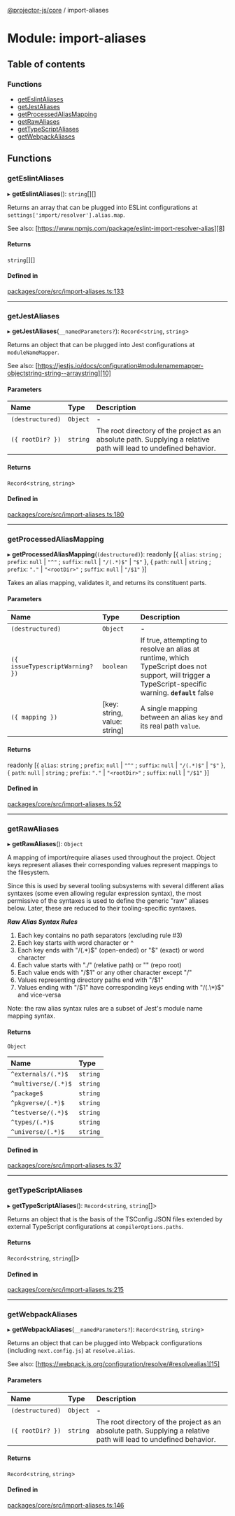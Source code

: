 [@projector-js/core][1] / import-aliases

# Module: import-aliases

## Table of contents

### Functions

- [getEslintAliases][2]
- [getJestAliases][3]
- [getProcessedAliasMapping][4]
- [getRawAliases][5]
- [getTypeScriptAliases][6]
- [getWebpackAliases][7]

## Functions

### getEslintAliases

▸ **getEslintAliases**(): `string`\[]\[]

Returns an array that can be plugged into ESLint configurations at
`settings['import/resolver'].alias.map`.

See also: [https://www.npmjs.com/package/eslint-import-resolver-alias][8]

#### Returns

`string`\[]\[]

#### Defined in

[packages/core/src/import-aliases.ts:133][9]

---

### getJestAliases

▸ **getJestAliases**(`__namedParameters?`): `Record`<`string`, `string`>

Returns an object that can be plugged into Jest configurations at
`moduleNameMapper`.

See also:
[https://jestjs.io/docs/configuration#modulenamemapper-objectstring-string--arraystring][10]

#### Parameters

| Name             | Type     | Description                                                                                                       |
| :--------------- | :------- | :---------------------------------------------------------------------------------------------------------------- |
| `(destructured)` | `Object` | -                                                                                                                 |
| `({ rootDir? })` | `string` | The root directory of the project as an absolute path. Supplying a relative path will lead to undefined behavior. |

#### Returns

`Record`<`string`, `string`>

#### Defined in

[packages/core/src/import-aliases.ts:180][11]

---

### getProcessedAliasMapping

▸ **getProcessedAliasMapping**(`(destructured)`): readonly \[{ `alias`: `string`
; `prefix`: `null` | `"^"` ; `suffix`: `null` | `"/(.*)$"` | `"$"` }, { `path`:
`null` | `string` ; `prefix`: `"."` | `"<rootDir>"` ; `suffix`: `null` | `"/$1"`
}]

Takes an alias mapping, validates it, and returns its constituent parts.

#### Parameters

| Name                            | Type                          | Description                                                                                                                                            |
| :------------------------------ | :---------------------------- | :----------------------------------------------------------------------------------------------------------------------------------------------------- |
| `(destructured)`                | `Object`                      | -                                                                                                                                                      |
| `({ issueTypescriptWarning? })` | `boolean`                     | If true, attempting to resolve an alias at runtime, which TypeScript does not support, will trigger a TypeScript-specific warning. **`default`** false |
| `({ mapping })`                 | \[key: string, value: string] | A single mapping between an alias `key` and its real path `value`.                                                                                     |

#### Returns

readonly \[{ `alias`: `string` ; `prefix`: `null` | `"^"` ; `suffix`: `null` |
`"/(.*)$"` | `"$"` }, { `path`: `null` | `string` ; `prefix`: `"."` |
`"<rootDir>"` ; `suffix`: `null` | `"/$1"` }]

#### Defined in

[packages/core/src/import-aliases.ts:52][12]

---

### getRawAliases

▸ **getRawAliases**(): `Object`

A mapping of import/require aliases used throughout the project. Object keys
represent aliases their corresponding values represent mappings to the
filesystem.

Since this is used by several tooling subsystems with several different alias
syntaxes (some even allowing regular expression syntax), the most permissive of
the syntaxes is used to define the generic "raw" aliases below. Later, these are
reduced to their tooling-specific syntaxes.

**_Raw Alias Syntax Rules_**

1.  Each key contains no path separators (excluding rule #3)
2.  Each key starts with word character or ^
3.  Each key ends with "/(.\*)$" (open-ended) or "$" (exact) or word character
4.  Each value starts with "./" (relative path) or "<rootDir>" (repo root)
5.  Each value ends with "/$1" or any other character except "/"
6.  Values representing directory paths end with "/$1"
7.  Values ending with "/$1" have corresponding keys ending with "/(.\*)$" and
    vice-versa

Note: the raw alias syntax rules are a subset of Jest's module name mapping
syntax.

#### Returns

`Object`

| Name                | Type     |
| :------------------ | :------- |
| `^externals/(.*)$`  | `string` |
| `^multiverse/(.*)$` | `string` |
| `^package$`         | `string` |
| `^pkgverse/(.*)$`   | `string` |
| `^testverse/(.*)$`  | `string` |
| `^types/(.*)$`      | `string` |
| `^universe/(.*)$`   | `string` |

#### Defined in

[packages/core/src/import-aliases.ts:37][13]

---

### getTypeScriptAliases

▸ **getTypeScriptAliases**(): `Record`<`string`, `string`\[]>

Returns an object that is the basis of the TSConfig JSON files extended by
external TypeScript configurations at `compilerOptions.paths`.

#### Returns

`Record`<`string`, `string`\[]>

#### Defined in

[packages/core/src/import-aliases.ts:215][14]

---

### getWebpackAliases

▸ **getWebpackAliases**(`__namedParameters?`): `Record`<`string`, `string`>

Returns an object that can be plugged into Webpack configurations (including
`next.config.js`) at `resolve.alias`.

See also: [https://webpack.js.org/configuration/resolve/#resolvealias][15]

#### Parameters

| Name             | Type     | Description                                                                                                       |
| :--------------- | :------- | :---------------------------------------------------------------------------------------------------------------- |
| `(destructured)` | `Object` | -                                                                                                                 |
| `({ rootDir? })` | `string` | The root directory of the project as an absolute path. Supplying a relative path will lead to undefined behavior. |

#### Returns

`Record`<`string`, `string`>

#### Defined in

[packages/core/src/import-aliases.ts:146][16]

[1]: ../README.md
[2]: import_aliases.md#geteslintaliases
[3]: import_aliases.md#getjestaliases
[4]: import_aliases.md#getprocessedaliasmapping
[5]: import_aliases.md#getrawaliases
[6]: import_aliases.md#gettypescriptaliases
[7]: import_aliases.md#getwebpackaliases
[8]: https://www.npmjs.com/package/eslint-import-resolver-alias
[9]:
  https://github.com/Xunnamius/projector/blob/03441d9/packages/core/src/import-aliases.ts#L133
[10]:
  https://jestjs.io/docs/configuration#modulenamemapper-objectstring-string--arraystring
[11]:
  https://github.com/Xunnamius/projector/blob/03441d9/packages/core/src/import-aliases.ts#L180
[12]:
  https://github.com/Xunnamius/projector/blob/03441d9/packages/core/src/import-aliases.ts#L52
[13]:
  https://github.com/Xunnamius/projector/blob/03441d9/packages/core/src/import-aliases.ts#L37
[14]:
  https://github.com/Xunnamius/projector/blob/03441d9/packages/core/src/import-aliases.ts#L215
[15]: https://webpack.js.org/configuration/resolve/#resolvealias
[16]:
  https://github.com/Xunnamius/projector/blob/03441d9/packages/core/src/import-aliases.ts#L146
